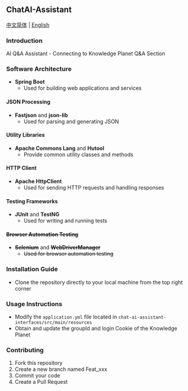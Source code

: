 ## ChatAI-Assistant
[中文简体](README.md) | [English](README.en.md)
### Introduction
AI Q&A Assistant - Connecting to Knowledge Planet Q&A Section

### Software Architecture

- **Spring Boot**
    - Used for building web applications and services

#### JSON Processing

- **Fastjson** and **json-lib**
    - Used for parsing and generating JSON

#### Utility Libraries

- **Apache Commons Lang** and **Hutool**
    - Provide common utility classes and methods

#### HTTP Client

- **Apache HttpClient**
    - Used for sending HTTP requests and handling responses

#### Testing Frameworks

- **JUnit** and **TestNG**
    - Used for writing and running tests

#### ~~Browser Automation Testing~~

- ~~**Selenium**~~ and ~~**WebDriverManager**~~
    - ~~Used for browser automation testing~~

### Installation Guide

- Clone the repository directly to your local machine from the top right corner

### Usage Instructions

- Modify the `application.yml` file located in `chat-ai-assistant-interfaces/src/main/resources`
- Obtain and update the groupId and login Cookie of the Knowledge Planet

### Contributing

1. Fork this repository
2. Create a new branch named Feat_xxx
3. Commit your code
4. Create a Pull Request

